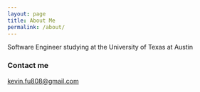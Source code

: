 ```yaml
---
layout: page
title: About Me
permalink: /about/
---
```


Software Engineer studying at the University of Texas at Austin

<!-- ### More Information

A place to include any other types of information that you'd like to include about yourself. -->

### Contact me

[kevin.fu808@gmail.com](mailto:kevin.fu808@gmail.com)